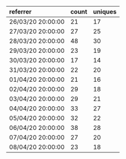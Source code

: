 | referrer          | count | uniques |
| :---------------- | :---- | :------ |
| 26/03/20 20:00:00 | 21    | 17      |
| 27/03/20 20:00:00 | 27    | 25      |
| 28/03/20 20:00:00 | 48    | 30      |
| 29/03/20 20:00:00 | 23    | 19      |
| 30/03/20 20:00:00 | 17    | 14      |
| 31/03/20 20:00:00 | 22    | 20      |
| 01/04/20 20:00:00 | 21    | 16      |
| 02/04/20 20:00:00 | 29    | 18      |
| 03/04/20 20:00:00 | 29    | 21      |
| 04/04/20 20:00:00 | 33    | 27      |
| 05/04/20 20:00:00 | 32    | 22      |
| 06/04/20 20:00:00 | 38    | 28      |
| 07/04/20 20:00:00 | 27    | 20      |
| 08/04/20 20:00:00 | 23    | 18      |